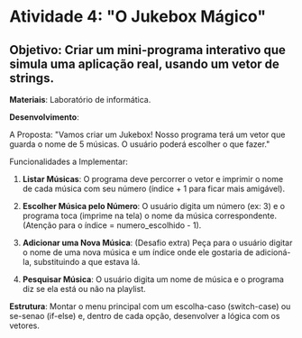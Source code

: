 # Atividade 4: "O Jukebox Mágico"

## Objetivo: Criar um mini-programa interativo que simula uma aplicação real, usando um vetor de strings.

**Materiais**: Laboratório de informática.

**Desenvolvimento**:

A Proposta: "Vamos criar um Jukebox! Nosso programa terá um vetor que guarda o nome de 5 músicas. O usuário poderá escolher o que fazer."

Funcionalidades a Implementar:

1. **Listar Músicas**: O programa deve percorrer o vetor e imprimir o nome de cada música com seu número (índice + 1 para ficar mais amigável).

2. **Escolher Música pelo Número**: O usuário digita um número (ex: 3) e o programa toca (imprime na tela) o nome da música correspondente. (Atenção para o índice = numero_escolhido - 1).

3. **Adicionar uma Nova Música**: (Desafio extra) Peça para o usuário digitar o nome de uma nova música e um índice onde ele gostaria de adicioná-la, substituindo a que estava lá.

4. **Pesquisar Música**: O usuário digita um nome de música e o programa diz se ela está ou não na playlist.

**Estrutura**: Montar o menu principal com um escolha-caso (switch-case) ou se-senao (if-else) e, dentro de cada opção, desenvolver a lógica com os vetores.